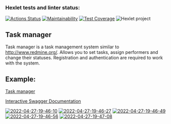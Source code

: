### Hexlet tests and linter status:
[![Actions Status](https://github.com/meco-coder/java-project-lvl5/workflows/hexlet-check/badge.svg)](https://github.com/meco-coder/java-project-lvl5/actions)
[![Maintainability](https://api.codeclimate.com/v1/badges/c8a3fa2cb2c3f276f630/maintainability)](https://codeclimate.com/github/meco-coder/java-project-lvl5/maintainability)
[![Test Coverage](https://api.codeclimate.com/v1/badges/c8a3fa2cb2c3f276f630/test_coverage)](https://codeclimate.com/github/meco-coder/java-project-lvl5/test_coverage)
![Hexlet project](https://github.com/meco-coder/java-project-lvl5/actions/workflows/main.yml/badge.svg)


## Task manager

Task manager is a task management system similar to http://www.redmine.org/. 
Allows you to set tasks, assign performers and change their statuses. Registration and authentication are required to work with the system.

## Example: 
<a href="https://javaproject5lvl.herokuapp.com/">Task manager</a>

<a href="https://javaproject5lvl.herokuapp.com/swagger-ui/index.html">Interactive Swagger Documentation</a>

<a href="https://ibb.co/XzQfR0f"><img src="https://i.ibb.co/SKjDCYD/2022-04-27-19-46-10.png" alt="2022-04-27-19-46-10" border="0"></a>
<a href="https://ibb.co/sJXqFcL"><img src="https://i.ibb.co/tP1Dbny/2022-04-27-19-46-27.png" alt="2022-04-27-19-46-27" border="0"></a>
<a href="https://ibb.co/PQ75GPW"><img src="https://i.ibb.co/RyxCTs6/2022-04-27-19-46-49.png" alt="2022-04-27-19-46-49" border="0"></a>
<a href="https://ibb.co/WzCGhxG"><img src="https://i.ibb.co/QH0pgbp/2022-04-27-19-46-56.png" alt="2022-04-27-19-46-56" border="0"></a>
<a href="https://ibb.co/jJGj9LV"><img src="https://i.ibb.co/sWQXpF5/2022-04-27-19-47-08.png" alt="2022-04-27-19-47-08" border="0"></a>